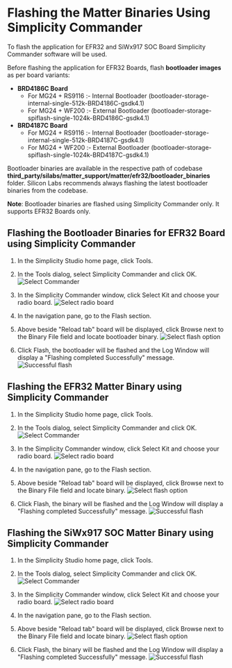 # Flashing the Matter Binaries Using Simplicity Commander

To flash the application for EFR32 and SiWx917 SOC Board Simplicity Commander software will be used.

Before flashing the application for EFR32 Boards, flash **bootloader images** as per board variants:

- **BRD4186C Board**
  - For MG24 + RS9116 :- Internal Bootloader (bootloader-storage-internal-single-512k-BRD4186C-gsdk4.1)
  - For MG24 + WF200 :- External Bootloader (bootloader-storage-spiflash-single-1024k-BRD4186C-gsdk4.1)
- **BRD4187C Board**
  - For MG24 + RS9116 :- Internal Bootloader (bootloader-storage-internal-single-512k-BRD4187C-gsdk4.1)
  - For MG24 + WF200 :- External Bootloader (bootloader-storage-spiflash-single-1024k-BRD4187C-gsdk4.1)

Bootloader binaries are available in the respective path of codebase **third_party/silabs/matter_support/matter/efr32/bootloader_binaries** folder. Silicon Labs recommends always flashing the latest bootloader binaries from the codebase.

**Note**: Bootloader binaries are flashed using Simplicity Commander only. It supports EFR32 Boards only.

## Flashing the Bootloader Binaries for EFR32 Board using Simplicity Commander

1. In the Simplicity Studio home page, click Tools.

2. In the Tools dialog, select Simplicity Commander and click OK.
![Select Commander](./images/select-commander.png)

3. In the Simplicity Commander window, click Select Kit and choose your radio board.
![Select radio board](./images/commander-select-board.png)

4. In the navigation pane, go to the Flash section.

5. Above beside "Reload tab" board will be displayed, click Browse next to the Binary File field and locate bootloader binary.
![Select flash option](./images/select-flash-option-efr32-commander.png)

6. Click Flash, the bootloader will be flashed and the Log Window will display a "Flashing completed Successfully" message.
![Successful flash](./images/simplicity-commander-flash-bootloader.png)

## Flashing the EFR32 Matter Binary using Simplicity Commander

1. In the Simplicity Studio home page, click Tools.
   
2. In the Tools dialog, select Simplicity Commander and click OK.
![Select Commander](./images/select-commander.png)

3. In the Simplicity Commander window, click Select Kit and choose your radio board.
![Select radio board](./images/commander-select-board.png)

4. In the navigation pane, go to the Flash section.
   
5. Above beside "Reload tab" board will be displayed, click Browse next to the Binary File field and locate binary.
![Select flash option](./images/select-flash-option-efr32-commander.png)

6. Click Flash, the binary will be flashed and the Log Window will display a "Flashing completed Successfully" message.
![Successful flash](./images/commander-flash-success-efr32.png)


## Flashing the SiWx917 SOC Matter Binary using Simplicity Commander

1. In the Simplicity Studio home page, click Tools.
   
2. In the Tools dialog, select Simplicity Commander and click OK.
![Select Commander](./images/select-commander.png)

3. In the Simplicity Commander window, click Select Kit and choose your radio board.
![Select radio board](./images/commander-select-board.png)

4. In the navigation pane, go to the Flash section.

5. Above beside "Reload tab" board will be displayed, click Browse next to the Binary File field and locate binary.
![Select flash option](./images/select-flash-option-soc-commander.png)

6. Click Flash, the binary will be flashed and the Log Window will display a "Flashing completed Successfully" message.
![Successful flash](./images/commander-flash-success-soc.png)